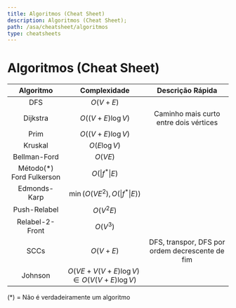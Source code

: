 ```yaml
---
title: Algoritmos (Cheat Sheet)
description: Algoritmos (Cheat Sheet);
path: /asa/cheatsheet/algoritmos
type: cheatsheets
---
```


# Algoritmos (Cheat Sheet)

|         Algoritmo         |                  Complexidade                  |                Descrição Rápida                 |
| :-----------------------: | :--------------------------------------------: | :---------------------------------------------: |
|            DFS            |                   $O(V + E)$                   |
|         Dijkstra          |                $O((V+E)\log V)$                |     Caminho mais curto entre dois vértices      |
|           Prim            |               $O((V + E)\log V)$               |
|          Kruskal          |                  $O(E\log V)$                  |
|       Bellman-Ford        |                    $O(VE)$                     |
| Método(\*) Ford Fulkerson |             $O(\vert f^*\vert E)$              |
|       Edmonds-Karp        |      $\min(O(VE^2), O(\vert f^*\vert E))$      |
|       Push-Relabel        |                   $O(V^2E)$                    |
|      Relabel-2-Front      |                    $O(V^3)$                    |
|           SCCs            |                    $O(V+E)$                    | DFS, transpor, DFS por ordem decrescente de fim |
|          Johnson          | $O(VE + V(V + E)\log V) \in O(V(V + E)\log V)$ |

(\*) = Não é verdadeiramente um algoritmo
